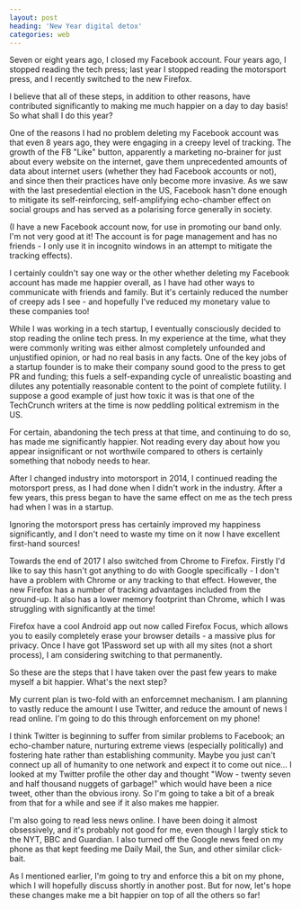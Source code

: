 ```yaml
---
layout: post
heading: 'New Year digital detox'
categories: web
---
```


Seven or eight years ago, I closed my Facebook account. Four years ago, I stopped reading the tech press; last year I stopped reading the motorsport press, and I recently switched to the new Firefox.

I believe that all of these steps, in addition to other reasons, have contributed significantly to making me much happier on a day to day basis! So what shall I do this year?

One of the reasons I had no problem deleting my Facebook account was that even 8 years ago, they were engaging in a creepy level of tracking. The growth of the FB "Like" button, apparently a marketing no-brainer for just about every website on the internet, gave them unprecedented amounts of data about internet users (whether they had Facebook accounts or not), and since then their practices have only become more invasive. As we saw with the last presedential election in the US, Facebook hasn't done enough to mitigate its self-reinforcing, self-amplifying echo-chamber effect on social groups and has served as a polarising force generally in society.

(I have a new Facebook account now, for use in promoting our band only. I'm not very good at it! The account is for page management and has no friends - I only use it in incognito windows in an attempt to mitigate the tracking effects).

I certainly couldn't say one way or the other whether deleting my Facebook account has made me happier overall, as I have had other ways to communicate with friends and family. But it's certainly reduced the number of creepy ads I see - and hopefully I've reduced my monetary value to these companies too!

While I was working in a tech startup, I eventually consciously decided to stop reading the online tech press. In my experience at the time, what they were commonly writing was either almost completely unfounded and unjustified opinion, or had no real basis in any facts. One of the key jobs of a startup founder is to make their company sound good to the press to get PR and funding; this fuels a self-expanding cycle of unrealistic boasting and dilutes any potentially reasonable content to the point of complete futility. I suppose a good example of just how toxic it was is that one of the TechCrunch writers at the time is now peddling political extremism in the US.

For certain, abandoning the tech press at that time, and continuing to do so, has made me significantly happier. Not reading every day about how you appear insignificant or not worthwile compared to others is certainly something that nobody needs to hear.

After I changed industry into motorsport in 2014, I continued reading the motorsport press, as I had done when I didn't work in the industry. After a few years, this press began to have the same effect on me as the tech press had when I was in a startup.

Ignoring the motorsport press has certainly improved my happiness significantly, and I don't need to waste my time on it now I have excellent first-hand sources!

Towards the end of 2017 I also switched from Chrome to Firefox. Firstly I'd like to say this hasn't got anything to do with Google specifically - I don't have a problem with Chrome or any tracking to that effect. However, the new Firefox has a number of tracking advantages included from the ground-up. It also has a lower memory footprint than Chrome, which I was struggling with significantly at the time!

Firefox have a cool Android app out now called Firefox Focus, which allows you to easily completely erase your browser details - a massive plus for privacy. Once I have got 1Password set up with all my sites (not a short process), I am considering switching to that permanently.

So these are the steps that I have taken over the past few years to make myself a bit happier. What's the next step?

My current plan is two-fold with an enforcemnet mechanism. I am planning to vastly reduce the amount I use Twitter, and reduce the amount of news I read online. I'm going to do this through enforcement on my phone!

I think Twitter is beginning to suffer from similar problems to Facebook; an echo-chamber nature, nurturing extreme views (especially politically) and fostering hate rather than establishing community. Maybe you just can't connect up all of humanity to one network and expect it to come out nice... I looked at my Twitter profile the other day and thought "Wow - twenty seven and half thousand nuggets of garbage!" which would have been a nice tweet, other than the obvious irony. So I'm going to take a bit of a break from that for a while and see if it also makes me happier.

I'm also going to read less news online. I have been doing it almost obsessively, and it's probably not good for me, even though I largly stick to the NYT, BBC and Guardian. I also turned off the Google news feed on my phone as that kept feeding me Daily Mail, the Sun, and other similar click-bait.

As I mentioned earlier, I'm going to try and enforce this a bit on my phone, which I will hopefully discuss shortly in another post. But for now, let's hope these changes make me a bit happier on top of all the others so far!
